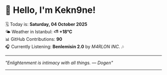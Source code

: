 # 👋 Hello, I'm Kekn9ne!

🗓️ Today is: **Saturday, 04 October 2025**  
🌤️ Weather in Istanbul: **⛅️  +18°C**  
📊 GitHub Contributions: **90**  
🎧 Currently Listening: **Benlemisin 2.0** by *M4RLON INC.* 🎶

---

_"Enlightenment is intimacy with all things. — *Dogen*"_

---
